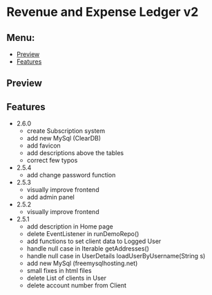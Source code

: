 # Revenue and Expense Ledger v2

## Menu:
* [Preview](#preview)
* [Features](#features)

## Preview


## Features

+ 2.6.0
    + create Subscription system
    + add new MySql (ClearDB)
    + add favicon
    + add descriptions above the tables
    + correct few typos
+ 2.5.4
    + add change password function
+ 2.5.3
    + visually improve frontend
    + add admin panel
+ 2.5.2
    + visually improve frontend
+ 2.5.1
    + add description in Home page
    + delete EventListener in runDemoRepo()
    + add functions to set client data to Logged User
    + handle null case in Iterable getAddresses()
    + handle null case in UserDetails loadUserByUsername(String s)
    + add new MySql (freemysqlhosting.net)
    + small fixes in html files
    + delete List of clients in User
    + delete account number from Client
